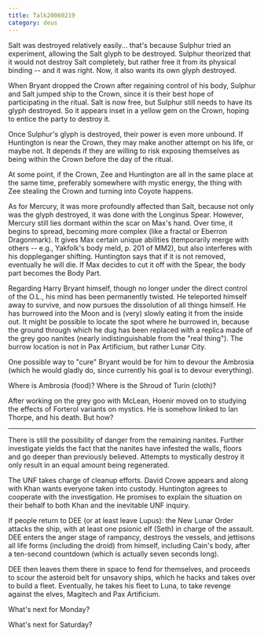 ```yaml
---
title: Talk20060219
category: deus
---
```

Salt was destroyed relatively easily... that's because Sulphur tried an experiment, allowing the Salt glyph to be destroyed. Sulphur theorized that it would not destroy Salt completely, but rather free it from its physical binding -- and it was right. Now, it also wants its own glyph destroyed.

When Bryant dropped the Crown after regaining control of his body, Sulphur and Salt jumped ship to the Crown, since it is their best hope of participating in the ritual. Salt is now free, but Sulphur still needs to have its glyph destroyed. So it appears inset in a yellow gem on the Crown, hoping to entice the party to destroy it.

Once Sulphur's glyph is destroyed, their power is even more unbound. If Huntington is near the Crown, they may make another attempt on his life, or maybe not. It depends if they are willing to risk exposing themselves as being within the Crown before the day of the ritual.

At some point, if the Crown, Zee and Huntington are all in the same place at the same time, preferably somewhere with mystic energy, the thing with Zee stealing the Crown and turning into Coyote happens.

As for Mercury, it was more profoundly affected than Salt, because not only was the glyph destroyed, it was done with the Longinus Spear. However, Mercury still lies dormant within the scar on Max's hand. Over time, it begins to spread, becoming more complex (like a fractal or Eberron Dragonmark). It gives Max certain unique abilities (temporarily merge with others -- e.g., Yakfolk's body meld, p. 201 of MM2), but also interferes with his doppleganger shifting. Huntington says that if it is not removed, eventually he will die. If Max decides to cut it off with the Spear, the body part becomes the Body Part.

Regarding Harry Bryant himself, though no longer under the direct control of the O.L., his mind has been permanently twisted. He teleported himself away to survive, and now pursues the dissolution of all things himself. He has burrowed into the Moon and is (very) slowly eating it from the inside out. It might be possible to locate the spot where he burrowed in, because the ground through which he dug has been replaced with a replica made of the grey goo nanites (nearly indistinguishable from the &quot;real thing&quot;). The burrow location is not in Pax Artificium, but rather Lunar City.

One possible way to &quot;cure&quot; Bryant would be for him to devour the Ambrosia (which he would gladly do, since currently his goal is to devour everything).

Where is Ambrosia (food)? Where is the Shroud of Turin (cloth)?

After working on the grey goo with McLean, Hoenir moved on to studying the effects of Forterol variants on mystics. He is somehow linked to Ian Thorpe, and his death. But how?

-----

There is still the possibility of danger from the remaining nanites. Further investigate yields the fact that the nanites have infested the walls, floors and go deeper than previously believed. Attempts to mystically destroy it only result in an equal amount being regenerated.

The UNF takes charge of cleanup efforts. David Crowe appears and along with Khan wants everyone taken into custody. Huntington agrees to cooperate with the investigation. He promises to explain the situation on their behalf to both Khan and the inevitable UNF inquiry.

If people return to DEE (or at least leave Lupus): the New Lunar Order attacks the ship, with at least one psionic elf (Seth) in charge of the assault. DEE enters the anger stage of rampancy, destroys the vessels, and jettisons all life forms (including the droid) from himself, including Cain's body, after a ten-second countdown (which is actually seven seconds long).

DEE then leaves them there in space to fend for themselves, and proceeds to scour the asteroid belt for unsavory ships, which he hacks and takes over to build a fleet. Eventually, he takes his fleet to Luna, to take revenge against the elves, Magitech and Pax Artificium.

What's next for Monday?

What's next for Saturday?
